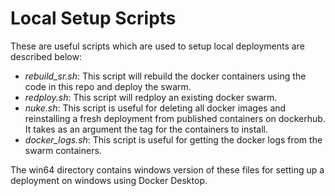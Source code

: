 # Local Setup Scripts

These are useful scripts which are used to setup local deployments are described below:

* *rebuild_sr.sh*: This script will rebuild the docker containers using the code in this repo and deploy the swarm.
* *redploy.sh*: This script will redploy an existing docker swarm.
* *nuke.sh*: This script is useful for deleting all docker images and reinstalling a fresh deployment from published containers on dockerhub.  It takes as an argument the tag for the containers to install.
* *docker_logs.sh*: This script is useful for getting the docker logs from the swarm containers.

The win64 directory contains windows version of these files for setting up a deployment on windows using Docker Desktop.